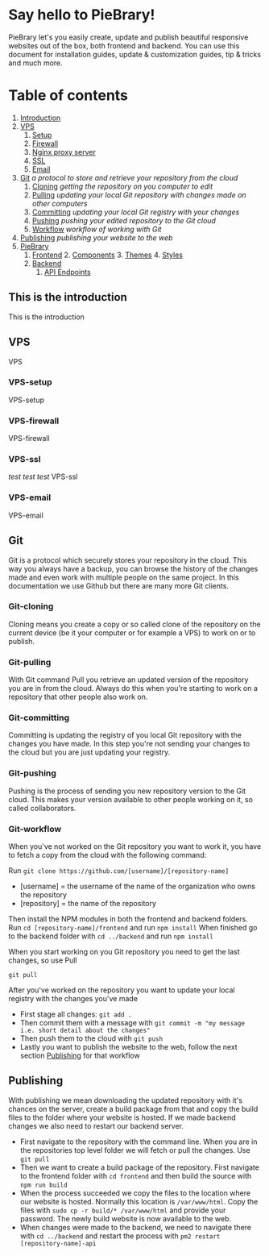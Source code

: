 # Say hello to PieBrary!

PieBrary let's you easily create, update and publish beautiful responsive websites out of the box, both frontend and backend. You can use this document for installation guides, update & customization guides, tip & tricks and much more.



# Table of contents
1. [Introduction](#introduction)
2. [VPS](#vps)
    1. [Setup](#vps-setup)
    2. [Firewall](#vps-firewall)
    3. [Nginx proxy server](#vps-nginx)
    4. [SSL](#vps-ssl)
    5. [Email](#vps-email)
3. [Git](#git) *a protocol to store and retrieve your repository from the cloud*
    1. [Cloning](#git-cloning) *getting the repository on you computer to edit*
    2. [Pulling](#git-pushing) *updating your local Git repository with changes made on other computers*
    3. [Committing](#git-committing) *updating your local Git registry with your changes*
    4. [Pushing](#git-pushing) *pushing your edited repository to the Git cloud*
    5. [Workflow](#git-workflow) *workflow of working with Git*
4. [Publishing](#publishing) *publishing your website to the web*
5. [PieBrary](#piebrary)
    1. [Frontend](#piebrary-frontend)
	    2. [Components](#piebrary-frontend-components)
	    3. [Themes](#piebrary-frontend-themes)
	    4. [Styles](#piebrary-frontend-styles)
    2. [Backend](#piebrary-backend)
	    1. [API Endpoints](#piebrary-backend-endpoints)


## This is the introduction <a name="introduction"></a>
This is the introduction



## VPS <a name="vps"></a>
VPS

### VPS-setup <a name="vps-setup"></a>
VPS-setup

### VPS-firewall<a name="vps-firewall"></a>
VPS-firewall

### VPS-ssl<a name="vps-ssl"></a>
*test test test*
VPS-ssl

### VPS-email<a name="vps-email"></a>
VPS-email



## Git<a name="git"></a>
Git is a protocol which securely stores your repository in the cloud. This way you always have a backup, you can browse the history of the changes made and even work with multiple people on the same project. In this documentation we use Github but there are many more Git clients.

### Git-cloning<a name="git-cloning"></a>
Cloning means you create a copy or so called clone of the repository on the current device (be it your computer or for example a VPS) to work on or to publish.

### Git-pulling<a name="git-pulling"></a>
With Git command Pull you retrieve an updated version of the repository you are in from the cloud. Always do this when you're starting to work on a repository that other people also work on.

### Git-committing<a name="git-committing"></a>
Committing is updating the registry of you local Git repository with the changes you have made. In this step you're not sending your changes to the cloud but you are just updating your registry.

### Git-pushing<a name="git-pushing"></a>
Pushing is the process of sending you new repository version to the Git cloud. This makes your version available to other people working on it, so called collaborators.

### Git-workflow<a name="git-workflow"></a>
When you've not worked on the Git repository you want to work it, you have to fetch a copy from the cloud with the following command:

Run `git clone https://github.com/[username]/[repository-name]`

- [username] = the username of the name of the organization who owns the repository
- [repository] = the name of the repository

Then install the NPM modules in both the frontend and backend folders.
Run `cd [repository-name]/frontend` and run `npm install`
When finished go to the backend folder with `cd ../backend` and run `npm install`

When you start working on you Git repository you need to get the last changes, so use Pull

`git pull`

After you've worked on the repository you want to update your local registry with the changes you've made
- First stage all changes: `git add .`
- Then commit them with a message with `git commit -m "my message i.e. short detail about the changes"`
- Then push them to the cloud with `git push`
- Lastly you want to publish the website to the web, follow the next section [Publishing](#publishing) for that workflow

## Publishing<a name="publishing"></a>
With publishing we mean downloading the updated repository with it's chances on the server, create a build package from that and copy the build files to the folder where your website is hosted. If we made backend changes we also need to restart our backend server.

- First navigate to the repository with the command line. When you are in the repositories top level folder we will fetch or pull the changes. Use `git pull`
- Then we want to create a build package of the repository. First navigate to the frontend folder with `cd frontend` and then build the source with `npm run build`
- When the process succeeded we copy the files to the location where our website is hosted. Normally this location is `/var/www/html`. Copy the files with `sudo cp -r build/* /var/www/html` and provide your password. The newly build website is now available to the web.
- When changes were made to the backend, we need to navigate there with `cd ../backend` and restart the process with `pm2 restart [repository-name]-api`
